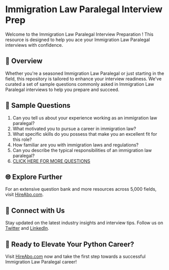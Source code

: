 # Immigration Law Paralegal Interview Prep

Welcome to the Immigration Law Paralegal Interview Preparation ! This resource is designed to help you ace your Immigration Law Paralegal interviews with confidence.

## 🚀 Overview

Whether you're a seasoned Immigration Law Paralegal or just starting in the field, this repository is tailored to enhance your interview readiness. We've curated a set of sample questions commonly asked in Immigration Law Paralegal interviews to help you prepare and succeed.

## 📝 Sample Questions

1. Can you tell us about your experience working as an immigration law paralegal?
2. What motivated you to pursue a career in immigration law?
3. What specific skills do you possess that make you an excellent fit for this role?
4. How familiar are you with immigration laws and regulations?
5. Can you describe the typical responsibilities of an immigration law paralegal?
6. [CLICK HERE FOR MORE QUESTIONS](https://hireabo.com/job/9_0_35/Immigration%20Law%20Paralegal)

## 🌐 Explore Further

For an extensive question bank and more resources across 5,000 fields, visit [HireAbo.com](https://www.hireabo.com).

## 📱 Connect with Us

Stay updated on the latest industry insights and interview tips. Follow us on [Twitter](https://twitter.com/hireabo) and [LinkedIn](https://www.linkedin.com/in/hire-abo-3609972a8/).

## 🚀 Ready to Elevate Your Python Career?

Visit [HireAbo.com](https://www.hireabo.com) now and take the first step towards a successful Immigration Law Paralegal career!